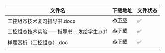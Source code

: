 |文件名|下载地址|文件状态|
|--|--|--|
|工控组态技术复习指导书.docx|📥[下载](https://github.com/ZHlovecat/ycitedu/raw/main/%E7%9B%90%E5%9F%8E%E5%B7%A5%E5%AD%A6%E9%99%A2%E8%AF%BE%E7%A8%8B%E6%94%BB%E7%95%A5%E5%85%B1%E4%BA%AB%E8%AE%A1%E5%88%92/%E5%B7%A5%E6%8E%A7%E7%BB%84%E6%80%81%E6%8A%80%E6%9C%AF/%E5%B7%A5%E6%8E%A7%E7%BB%84%E6%80%81%E6%8A%80%E6%9C%AF%E5%A4%8D%E4%B9%A0%E6%8C%87%E5%AF%BC%E4%B9%A6.docx)|✅|
|工控组态技术实验——指导书 - 发给学生.pdf|📥[下载](https://github.com/ZHlovecat/ycitedu/raw/main/%E7%9B%90%E5%9F%8E%E5%B7%A5%E5%AD%A6%E9%99%A2%E8%AF%BE%E7%A8%8B%E6%94%BB%E7%95%A5%E5%85%B1%E4%BA%AB%E8%AE%A1%E5%88%92/%E5%B7%A5%E6%8E%A7%E7%BB%84%E6%80%81%E6%8A%80%E6%9C%AF/%E5%B7%A5%E6%8E%A7%E7%BB%84%E6%80%81%E6%8A%80%E6%9C%AF%E5%AE%9E%E9%AA%8C%E2%80%94%E2%80%94%E6%8C%87%E5%AF%BC%E4%B9%A6%20-%20%E5%8F%91%E7%BB%99%E5%AD%A6%E7%94%9F.pdf)|✅|
|样题赏析（工控组态）.doc|📥[下载](https://github.com/ZHlovecat/ycitedu/raw/main/%E7%9B%90%E5%9F%8E%E5%B7%A5%E5%AD%A6%E9%99%A2%E8%AF%BE%E7%A8%8B%E6%94%BB%E7%95%A5%E5%85%B1%E4%BA%AB%E8%AE%A1%E5%88%92/%E5%B7%A5%E6%8E%A7%E7%BB%84%E6%80%81%E6%8A%80%E6%9C%AF/%E6%A0%B7%E9%A2%98%E8%B5%8F%E6%9E%90%EF%BC%88%E5%B7%A5%E6%8E%A7%E7%BB%84%E6%80%81%EF%BC%89.doc)|✅|
